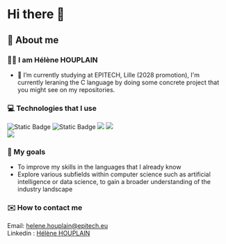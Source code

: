 # Hi there 👋
## 💬 About me
### 👩‍💻 I am Hélène HOUPLAIN
- 🔭 I’m currently studying at EPITECH, Lille (2028 promotion), I'm currently leraning the C language by doing some concrete project that you might see on my repositories.

### 💻 Technologies that I use
![Static Badge](https://img.shields.io/badge/C-black?style=for-the-badge&logo=C&logoColor=white&labelColor=black&color=black)
![Static Badge](https://img.shields.io/badge/Python-black?style=for-the-badge&logo=Python&logoColor=white&labelColor=black&color=black)
![](https://img.shields.io/badge/HTML5-000000?style=for-the-badge&logo=html5&logoColor=white)
![](https://img.shields.io/badge/CSS3-000000?style=for-the-badge&logo=css3&logoColor=white)  
![](https://img.shields.io/badge/Bash-black?style=for-the-badge&logo=Bash&logoColor=white&labelColor=black&color=black)

### 🎯 My goals
- To improve my skills in the languages that I already know  
- Explore various subfields within computer science such as artificial intelligence or data science, to gain a broader understanding of the industry landscape

### ✉️ How to contact me  
Email: helene.houplain@epitech.eu  
Linkedin : [Hélène HOUPLAIN](https://www.linkedin.com/in/h%C3%A9l%C3%A8ne-houplain-04a5a929a/)
